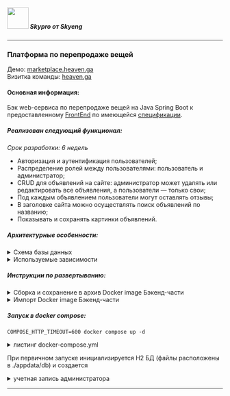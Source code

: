##### <img src="http://alrepin.sytes.net/school/student/2/avatar/preview" width="50" height="50"/> Skypro от Skyeng
***


###  Платформа по перепродаже вещей
Демо: [marketplace.heaven.ga](http://marketplace.heaven.ga)  
Визитка команды: [heaven.ga](http://heaven.ga)  


#### Основная информация:
Бэк web-сервиса по перепродаже вещей на Java Spring Boot к предоставленному [FrontEnd](https://github.com/heaven-devs/front-react-avito) по имеющейся [спецификации](https://github.com/heaven-devs/front-react-avito/blob/main/openapi.yaml).  
##### Реализован следующий функционал:
_Срок разработки: 6 недель_
- Авторизация и аутентификация пользователей;
- Распределение ролей между пользователями: пользователь и администратор;
- CRUD для объявлений на сайте: администратор может удалять или редактировать все объявления, а пользователи — только свои;
- Под каждым объявлением пользователи могут оставлять отзывы;
- В заголовке сайта можно осуществлять поиск объявлений по названию;
- Показывать и сохранять картинки объявлений.  

##### Архитектурные особенности:
<details>
  <summary>Схема базы данных</summary>

<img src="http://marketplace.backend.heaven.ga/img/59" />
</details>  

<details>
  <summary>Используемые зависимости</summary>

<img src="http://marketplace.backend.heaven.ga/img/60" />
</details>

##### Инструкции по развертыванию:
<details>
  <summary>Сборка и сохранение в архив Docker image Бэкенд-части</summary>

```
docker build -t backend-marketplace-heaven .
docker save "backend-marketplace-heaven:latest" | gzip -c  > "./marketplace-heaven-backend-image-`date +%Y-%m-%d_%H-%M`.tgz";
```
</details>

<details>
  <summary>Импорт Docker image Бэкенд-части</summary>

```
gunzip -c "./marketplace-heaven-backend-image-`date +%Y-%m-%d_%H-%M`.tgz" | docker load
```
</details>

##### Запуск в docker compose:
`COMPOSE_HTTP_TIMEOUT=600 docker compose up -d`
<details>
  <summary>листинг docker-compose.yml</summary>

```
version: "3.3"
services:
backend-marketplace-heaven:
image: backend-marketplace-heaven:latest
deploy:
resources:
limits:
cpus: '0.50'
memory: 200M
reservations:
cpus: '0.45'
memory: 180M
      container_name: backend-marketplace-heaven
      ports:
        - "8080:8080"
        - "9090:9090"
      environment:
        - "PUID=1000"
        - "PGID=1000"
      restart: 'no'
      volumes:
        - ./appdata/db:/src/main/resources/db:Z
        - ./appdata/root:/root:Z
        - /etc/timezone:/etc/timezone:ro
```
</details>

При первичном запуске инициализируется H2 БД (файлы расположены в ./appdata/db) и создается  
<details>
  <summary>учетная запись администратора</summary>

```
логин: admin@heaven.ga  
пароль: admin
```
</details>

***
